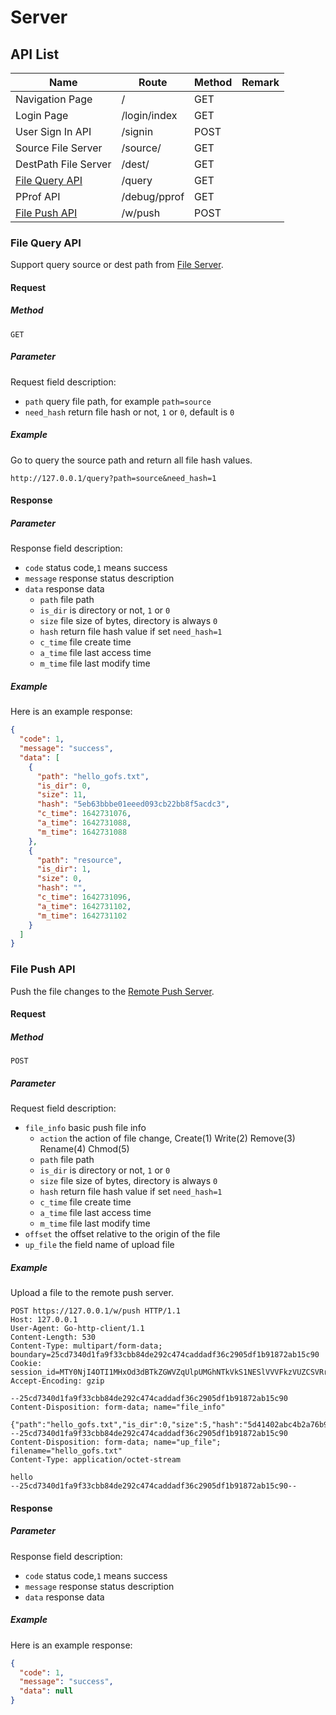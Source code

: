 # Server

## API List

| Name                                  | Route          | Method    | Remark       |
| ------------------------------------- | ---------------| ----------| -------------|
| Navigation Page                       | /              |    GET    |              |
| Login Page                            | /login/index   |    GET    |              |
| User Sign In API                      | /signin        |    POST   |              |
| Source File Server                    | /source/       |    GET    |              |
| DestPath File Server                  | /dest/         |    GET    |              |
| [File Query API](#file-query-api)     | /query         |    GET    |              |
| PProf API                             | /debug/pprof   |    GET    |              |
| [File Push API](#file-push-api)       | /w/push        |    POST   |              |

### File Query API

Support query source or dest path from [File Server](/README.md#file-server).

#### Request

##### Method

`GET`

##### Parameter

Request field description:

- `path` query file path, for example `path=source`
- `need_hash` return file hash or not, `1` or `0`, default is `0`

##### Example

Go to query the source path and return all file hash values.

```text
http://127.0.0.1/query?path=source&need_hash=1
```

#### Response

##### Parameter

Response field description:

- `code` status code,`1` means success
- `message` response status description
- `data` response data
    - `path` file path
    - `is_dir` is directory or not, `1` or `0`
    - `size` file size of bytes, directory is always `0`
    - `hash` return file hash value if set `need_hash=1`
    - `c_time` file create time
    - `a_time` file last access time
    - `m_time` file last modify time

##### Example

Here is an example response:

```json
{
  "code": 1,
  "message": "success",
  "data": [
    {
      "path": "hello_gofs.txt",
      "is_dir": 0,
      "size": 11,
      "hash": "5eb63bbbe01eeed093cb22bb8f5acdc3",
      "c_time": 1642731076,
      "a_time": 1642731088,
      "m_time": 1642731088
    },
    {
      "path": "resource",
      "is_dir": 1,
      "size": 0,
      "hash": "",
      "c_time": 1642731096,
      "a_time": 1642731102,
      "m_time": 1642731102
    }
  ]
}
```

### File Push API

Push the file changes to the [Remote Push Server](/README.md#remote-push-server).

#### Request

##### Method

`POST`

##### Parameter

Request field description:

- `file_info` basic push file info
    - `action` the action of file change, Create(1) Write(2) Remove(3) Rename(4) Chmod(5)
    - `path` file path
    - `is_dir` is directory or not, `1` or `0`
    - `size` file size of bytes, directory is always `0`
    - `hash` return file hash value if set `need_hash=1`
    - `c_time` file create time
    - `a_time` file last access time
    - `m_time` file last modify time
- `offset` the offset relative to the origin of the file
- `up_file` the field name of upload file

##### Example

Upload a file to the remote push server.

```text
POST https://127.0.0.1/w/push HTTP/1.1
Host: 127.0.0.1
User-Agent: Go-http-client/1.1
Content-Length: 530
Content-Type: multipart/form-data; boundary=25cd7340d1fa9f33cbb84de292c474caddadf36c2905df1b91872ab15c90
Cookie: session_id=MTY0NjI4OTI1MHxOd3dBTkZGWVZqUlpUMGhNTkVkS1NESlVVVFkzVUZCSVRrcGFXbFEzTTBwYVdGbE9ORE5MVEV0S1ZVdFpNbFZaVEVFelZrSkxUVUU9fMEvQt7d7kQuZBqNFx5PNDVCPjM07I2__MfcVp8wllvx
Accept-Encoding: gzip

--25cd7340d1fa9f33cbb84de292c474caddadf36c2905df1b91872ab15c90
Content-Disposition: form-data; name="file_info"

{"path":"hello_gofs.txt","is_dir":0,"size":5,"hash":"5d41402abc4b2a76b9719d911017c592","c_time":1646289272,"a_time":1646289276,"m_time":1646287764,"action":2}
--25cd7340d1fa9f33cbb84de292c474caddadf36c2905df1b91872ab15c90
Content-Disposition: form-data; name="up_file"; filename="hello_gofs.txt"
Content-Type: application/octet-stream

hello
--25cd7340d1fa9f33cbb84de292c474caddadf36c2905df1b91872ab15c90--
```

#### Response

##### Parameter

Response field description:

- `code` status code,`1` means success
- `message` response status description
- `data` response data

##### Example

Here is an example response:

```json
{
  "code": 1,
  "message": "success",
  "data": null
}
```